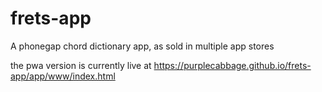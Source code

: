 # frets-app
A phonegap chord dictionary app, as sold in multiple app stores

the pwa version is currently live at
https://purplecabbage.github.io/frets-app/app/www/index.html

